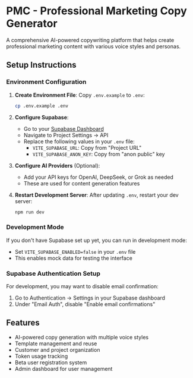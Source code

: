 # PMC - Professional Marketing Copy Generator

A comprehensive AI-powered copywriting platform that helps create professional marketing content with various voice styles and personas.

## Setup Instructions

### Environment Configuration

1. **Create Environment File**: Copy `.env.example` to `.env`:
   ```bash
   cp .env.example .env
   ```

2. **Configure Supabase**: 
   - Go to your [Supabase Dashboard](https://supabase.com/dashboard)
   - Navigate to Project Settings → API
   - Replace the following values in your `.env` file:
     - `VITE_SUPABASE_URL`: Copy from "Project URL"
     - `VITE_SUPABASE_ANON_KEY`: Copy from "anon public" key

3. **Configure AI Providers** (Optional):
   - Add your API keys for OpenAI, DeepSeek, or Grok as needed
   - These are used for content generation features

4. **Restart Development Server**: After updating `.env`, restart your dev server:
   ```bash
   npm run dev
   ```

### Development Mode

If you don't have Supabase set up yet, you can run in development mode:
- Set `VITE_SUPABASE_ENABLED=false` in your `.env` file
- This enables mock data for testing the interface

### Supabase Authentication Setup

For development, you may want to disable email confirmation:
1. Go to Authentication → Settings in your Supabase dashboard
2. Under "Email Auth", disable "Enable email confirmations"

## Features

- AI-powered copy generation with multiple voice styles
- Template management and reuse
- Customer and project organization
- Token usage tracking
- Beta user registration system
- Admin dashboard for user management
